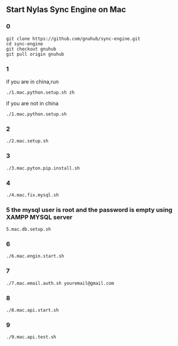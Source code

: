 ## Start Nylas Sync Engine  on Mac

### 0

```
git clone https://github.com/gnuhub/sync-engine.git
cd sync-engine
git checkout gnuhub
git pull origin gnuhub
```

### 1

if you are in china,run
```
./1.mac.python.setup.sh zh

```

if you are not in china
```
./1.mac.python.setup.sh

```

### 2

```
./2.mac.setup.sh
```

### 3

```
./3.mac.pyton.pip.install.sh
```

### 4

```
./4.mac.fix.mysql.sh
```

### 5 the mysql user is root and the password is empty using XAMPP MYSQL server

```
5.mac.db.setup.sh
```

### 6

```
./6.mac.engin.start.sh
```

### 7

```
./7.mac.email.auth.sh youremail@gmail.com
```

### 8

```
./8.mac.api.start.sh
```

### 9

```
./9.mac.api.test.sh
```